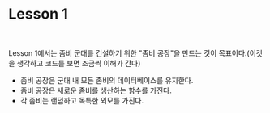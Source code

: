 # Lesson 1

<br>

Lesson 1에서는 좀비 군대를 건설하기 위한 "좀비 공장"을 만드는 것이 목표이다.(이것을 생각하고 코드를 보면 조금씩 이해가 간다)

* 좀비 공장은 군대 내 모든 좀비의 데이터베이스를 유지한다.
* 좀비 공장은 새로운 좀비를 생산하는 함수를 가진다.
* 각 좀비는 랜덤하고 독특한 외모를 가진다.

<br>